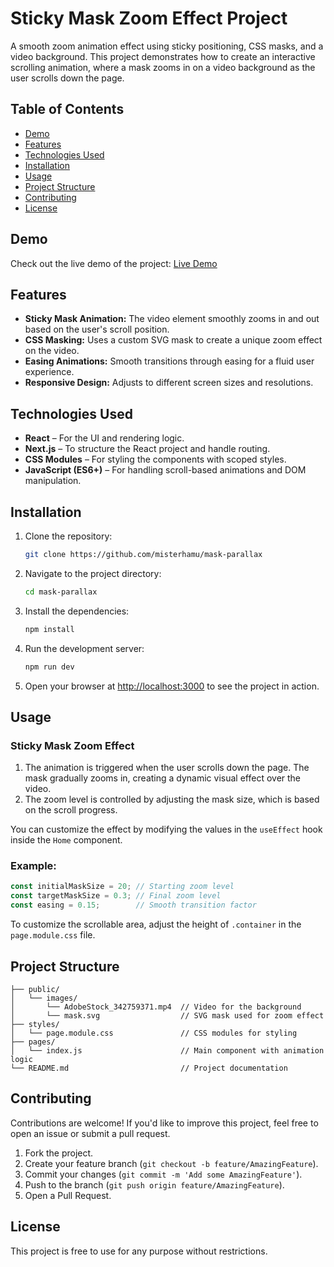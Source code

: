 
# **Sticky Mask Zoom Effect Project**

A smooth zoom animation effect using sticky positioning, CSS masks, and a video background. This project demonstrates how to create an interactive scrolling animation, where a mask zooms in on a video background as the user scrolls down the page.

## **Table of Contents**
- [Demo](#demo)
- [Features](#features)
- [Technologies Used](#technologies-used)
- [Installation](#installation)
- [Usage](#usage)
- [Project Structure](#project-structure)
- [Contributing](#contributing)
- [License](#license)

## **Demo**
Check out the live demo of the project:
[Live Demo](https://mask-parallax.vercel.app/)

## **Features**
- **Sticky Mask Animation:** The video element smoothly zooms in and out based on the user's scroll position.
- **CSS Masking:** Uses a custom SVG mask to create a unique zoom effect on the video.
- **Easing Animations:** Smooth transitions through easing for a fluid user experience.
- **Responsive Design:** Adjusts to different screen sizes and resolutions.

## **Technologies Used**
- **React** – For the UI and rendering logic.
- **Next.js** – To structure the React project and handle routing.
- **CSS Modules** – For styling the components with scoped styles.
- **JavaScript (ES6+)** – For handling scroll-based animations and DOM manipulation.

## **Installation**

1. Clone the repository:
   ```bash
   git clone https://github.com/misterhamu/mask-parallax
   ```

2. Navigate to the project directory:
   ```bash
   cd mask-parallax
   ```

3. Install the dependencies:
   ```bash
   npm install
   ```

4. Run the development server:
   ```bash
   npm run dev
   ```

5. Open your browser at [http://localhost:3000](http://localhost:3000) to see the project in action.

## **Usage**

### Sticky Mask Zoom Effect
1. The animation is triggered when the user scrolls down the page. The mask gradually zooms in, creating a dynamic visual effect over the video.
2. The zoom level is controlled by adjusting the mask size, which is based on the scroll progress.

You can customize the effect by modifying the values in the `useEffect` hook inside the `Home` component.

### Example:
```js
const initialMaskSize = 20; // Starting zoom level
const targetMaskSize = 0.3; // Final zoom level
const easing = 0.15;        // Smooth transition factor
```

To customize the scrollable area, adjust the height of `.container` in the `page.module.css` file.

## **Project Structure**

```
├── public/
│   └── images/
│       └── AdobeStock_342759371.mp4  // Video for the background
│       └── mask.svg                  // SVG mask used for zoom effect
├── styles/
│   └── page.module.css               // CSS modules for styling
├── pages/
│   └── index.js                      // Main component with animation logic
└── README.md                         // Project documentation
```

## **Contributing**

Contributions are welcome! If you'd like to improve this project, feel free to open an issue or submit a pull request.

1. Fork the project.
2. Create your feature branch (`git checkout -b feature/AmazingFeature`).
3. Commit your changes (`git commit -m 'Add some AmazingFeature'`).
4. Push to the branch (`git push origin feature/AmazingFeature`).
5. Open a Pull Request.

## **License**

This project is free to use for any purpose without restrictions.

